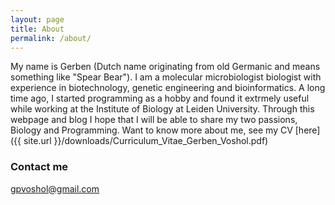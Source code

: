 ```yaml
---
layout: page
title: About
permalink: /about/
---
```


My name is Gerben (Dutch name originating from old Germanic and means something like "Spear Bear"). I am a molecular microbiologist biologist with experience in biotechnology, genetic engineering and bioinformatics. A long time ago, I started programming as a hobby and found it extrmely useful while working at the Institute of Biology at Leiden University. Through this webpage and blog I hope that I will be able to share my two passions, Biology and Programming. Want to know more about me, see my CV [here]({{ site.url }}/downloads/Curriculum_Vitae_Gerben_Voshol.pdf)

### Contact me

[gpvoshol@gmail.com](mailto:gpvoshol@gmail.com)
